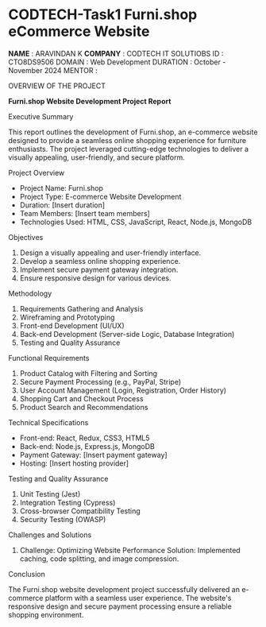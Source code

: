 # CODTECH-Task1 Furni.shop eCommerce Website
**NAME**     : ARAVINDAN K
**COMPANY**  : CODTECH IT SOLUTIOBS
ID       : CTO8DS9506
DOMAIN   : Web Development 
DURATION : October - November 2024
MENTOR   :

OVERVIEW OF THE PROJECT 

**Furni.shop Website Development Project Report**

Executive Summary

This report outlines the development of Furni.shop, an e-commerce website designed to provide a seamless online shopping experience for furniture enthusiasts. The project leveraged cutting-edge technologies to deliver a visually appealing, user-friendly, and secure platform.

Project Overview

- Project Name: Furni.shop
- Project Type: E-commerce Website Development
- Duration: [Insert duration]
- Team Members: [Insert team members]
- Technologies Used: HTML, CSS, JavaScript, React, Node.js, MongoDB

Objectives

1. Design a visually appealing and user-friendly interface.
2. Develop a seamless online shopping experience.
3. Implement secure payment gateway integration.
4. Ensure responsive design for various devices.

Methodology

1. Requirements Gathering and Analysis
2. Wireframing and Prototyping
3. Front-end Development (UI/UX)
4. Back-end Development (Server-side Logic, Database Integration)
5. Testing and Quality Assurance

Functional Requirements

1. Product Catalog with Filtering and Sorting
2. Secure Payment Processing (e.g., PayPal, Stripe)
3. User Account Management (Login, Registration, Order History)
4. Shopping Cart and Checkout Process
5. Product Search and Recommendations

Technical Specifications

- Front-end: React, Redux, CSS3, HTML5
- Back-end: Node.js, Express.js, MongoDB
- Payment Gateway: [Insert payment gateway]
- Hosting: [Insert hosting provider]

Testing and Quality Assurance

1. Unit Testing (Jest)
2. Integration Testing (Cypress)
3. Cross-browser Compatibility Testing
4. Security Testing (OWASP)

Challenges and Solutions

1. Challenge: Optimizing Website Performance
Solution: Implemented caching, code splitting, and image compression.

Conclusion

The Furni.shop website development project successfully delivered an e-commerce platform with a seamless user experience. The website's responsive design and secure payment processing ensure a reliable shopping environment.
